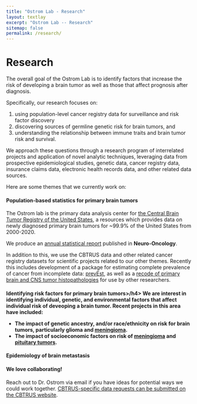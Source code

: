 ```yaml
---
title: "Ostrom Lab - Research"
layout: textlay
excerpt: "Ostrom Lab -- Research"
sitemap: false
permalink: /research/
---
```


# Research

The overall goal of the Ostrom Lab is to identify factors that increase the risk of developing a brain tumor as well as those that affect prognosis after diagnosis. 

Specifically, our research focuses on: 
<ol> <li>using population-level cancer registry data for surveillance and risk factor discovery</li> 
<li>discovering sources of germline genetic risk for brain tumors, and </li>
<li> understanding the relationship between immune traits and brain tumor risk and survival.</li></ol>

We approach these questions through a research program of interrelated projects and application of novel analytic techniques, leveraging data from prospective epidemiological studies, genetic data, cancer registry data, insurance claims data, electronic health records data, and other related data sources. 

Here are some themes that we currently work on:

<h4>Population-based statistics for primary brain tumors</h4>
The Ostrom lab is the primary data analysis center for <a href="http://cbtrus.org">the Central Brain Tumor Registry of the United States</a>, a resources which provides data on newly diagnosed primary brain tumors for ~99.9% of the United States from 2000-2020. 

We produce an <a href="https://cbtrus.org/reports/">annual statistical report</a> published in **Neuro-Oncology**. 

In addition to this, we use the CBTRUS data and other related cancer registry datasets for scientific projects related to our other themes. Recently this includes development of a package for estimating complete prevalence of cancer from incomplete data: <a href="https://github.com/ostrom-lab/prevEst">prevEst</a>, as well as a <a href="https://pubmed.ncbi.nlm.nih.gov/37260822/">recode of primary brain and CNS tumor histopathologies</a> for use by other researchers.

<h4>Identifying risk factors for primary brain tumors>/h4>
We are interest in identifying individual, genetic, and environmental factors that affect individual risk of deveoping a brain tumor. Recent projects in this area have included: 
<ul><li>The impact of genetic ancestry, and/or race/ethnicity on risk for brain tumors, particularly glioma and <a href="https://doi.org/10.1093/noajnl/vdad020">meningioma</a>.</li>
<li> The impact of socioeconomic factors on risk of <a href="https://doi.org/10.1093/neuonc/noad223">meningioma</a> and <a href="https://doi.org/10.3171/2023.6.jns23342">pituitary tumors</a>. </li></ul>

<h4>Epidemiology of brain metastasis</h4>



<h4>We love collaborating!</h4>
Reach out to Dr. Ostrom via email if you have ideas for potential ways we could work together. <a href="https://cbtrus.org/contact-us-request-database/">CBTRUS-specific data requests can be submitted on the CBTRUS website</a>. 